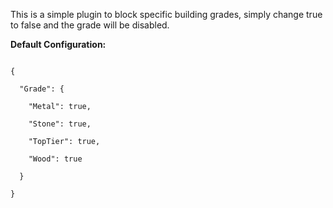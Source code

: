 This is a simple plugin to block specific building grades, simply change true to false and the grade will be disabled.

**Default Configuration:**

````

{

  "Grade": {

    "Metal": true,

    "Stone": true,

    "TopTier": true,

    "Wood": true

  }

}

 
````